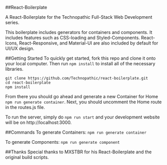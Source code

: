 ##React-Boilerplate

A React-Boilerplate for the Technopathic Full-Stack Web Development series.

This boilerplate includes generators for containers and components. It includes features such as CSS-loading and Styled-Components. React-Icons, React-Responsive, and Material-UI are also included by default for UI/UX design.

##Getting Started
To quickly get started, fork this repo and clone it onto your local computer. Then run `npm install` to install all of the necessary libraries.
```
git clone https://github.com/Technopathic/react-boilerplate.git
cd react-boilerplate
npm install
```

From there you should go ahead and generate a new Container for Home `npm run generate container`. Next, you should uncomment the Home route in the routes.js file.

To run the server, simply do `npm run start` and your development website will be on http://localhost:3000.

##Commands
To generate Containers:
`npm run generate container`

To generate Components:
`npm run generate component`

##Thanks
Special thanks to MXSTBR for his React-Boilerplate and the original build scripts. 
